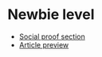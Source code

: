 # Newbie level

* [Social proof section](https://cocky-wozniak-6f667f.netlify.app/)
* [Article preview](https://inspiring-babbage-db1b91.netlify.app/)
